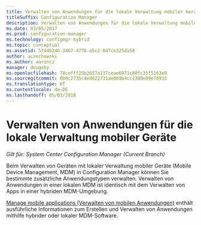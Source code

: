 ```yaml
---
title: Verwalten von Anwendungen für die lokale Verwaltung mobiler Geräte
titleSuffix: Configuration Manager
description: Verwalten von Anwendungen für die lokale Verwaltung mobiler Geräte.
ms.date: 03/05/2017
ms.prod: configuration-manager
ms.technology: configmgr-hybrid
ms.topic: conceptual
ms.assetid: 5f44b246-3467-4778-a5c2-047ce325da58
author: aczechowski
ms.author: aaroncz
manager: dougeby
ms.openlocfilehash: 78cefff25b2657a137ceae6971c80fc35f5163e0
ms.sourcegitcommit: 0b0c2735c4ed822731ae069b4cc1380e89e78933
ms.translationtype: HT
ms.contentlocale: de-DE
ms.lasthandoff: 05/03/2018
---
```

# <a name="manage-applications-for-on-premises-mobile-device-management"></a>Verwalten von Anwendungen für die lokale Verwaltung mobiler Geräte

*Gilt für: System Center Configuration Manager (Current Branch)*

Beim Verwalten von Geräten mit lokaler Verwaltung mobiler Geräte (Mobile Device Management, MDM) in Configuration Manager können Sie bestimmte zusätzliche Anwendungstypen verwalten. Verwalten von Anwendungen in einer lokalen MDM ist identisch mit dem Verwalten von Apps in einer hybriden MDM-Umgebung.

[Manage mobile applications (Verwalten von mobilen Anwendungen)](management-tasks-applications.md) enthält ausführliche Informationen zum Erstellen und Verwalten von Anwendungen mithilfe hybrider oder lokaler MDM-Software.
